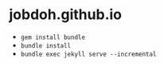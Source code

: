 # jobdoh.github.io

- ```gem install bundle```
- ```bundle install```
- ```bundle exec jekyll serve --incremental```